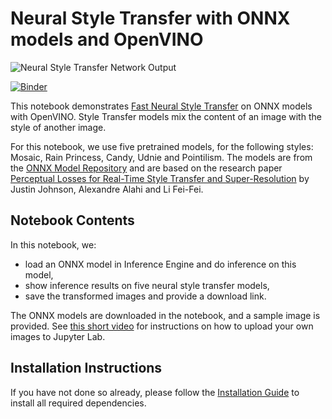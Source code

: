 # Neural Style Transfer with ONNX models and OpenVINO

![Neural Style Transfer Network Output](https://user-images.githubusercontent.com/77325899/147366340-4a281b0b-066d-4114-b9ef-48634d733095.png)


[![Binder](https://mybinder.org/badge_logo.svg)](https://mybinder.org/v2/gh/openvinotoolkit/openvino_notebooks/HEAD?filepath=notebooks%2F212-onnx-style-transfer%2F212-onnx-style-transfer.ipynb)

This notebook demonstrates [Fast Neural Style Transfer](https://github.com/onnx/models/tree/master/vision/style_transfer/fast_neural_style) on ONNX models with OpenVINO. Style Transfer models mix the content of an image with the style of another image.

For this notebook, we use five pretrained models, for the following styles: Mosaic, Rain Princess, Candy, Udnie and Pointilism. The models are from the [ONNX Model Repository](https://github.com/onnx/models) and are based on the research paper [Perceptual Losses for Real-Time Style Transfer and Super-Resolution](https://arxiv.org/abs/1603.08155) by Justin Johnson, Alexandre Alahi and Li Fei-Fei.


## Notebook Contents

In this notebook, we:
- load an ONNX model in Inference Engine and do inference on this model,
- show inference results on five neural style transfer models,
- save the transformed images and provide a download link.

The ONNX models are downloaded in the notebook, and a sample image is provided. See [this short video](https://www.youtube.com/watch?v=1bd2QHqQSH4) for instructions on how to upload your own images to Jupyter Lab.

## Installation Instructions

If you have not done so already, please follow the [Installation Guide](../../README.md) to install all required dependencies.
